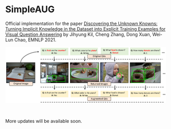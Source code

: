# SimpleAUG

Official implementation for the paper [Discovering the Unknown Knowns:
Turning Implicit Knowledge in the Dataset into Explicit Training Examples for Visual Question Answering](https://arxiv.org/pdf/2109.06122.pdf) by Jihyung Kil, Cheng Zhang, Dong Xuan, Wei-Lun Chao, EMNLP 2021.

<p align="center">
  <img src="./figs/fig_2.png" width="100%" height="5%"></center>
</p>
<br/>

More updates will be available soon.

